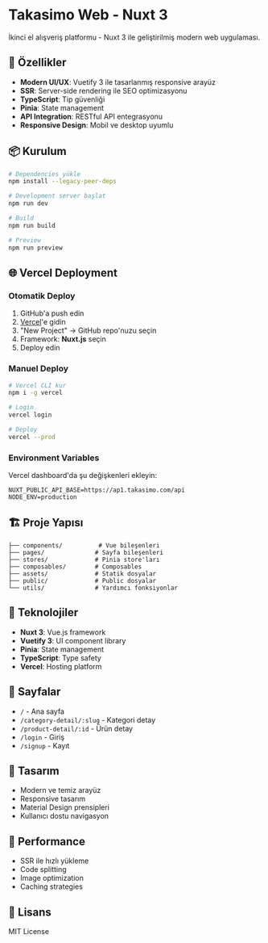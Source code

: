 # Takasimo Web - Nuxt 3

İkinci el alışveriş platformu - Nuxt 3 ile geliştirilmiş modern web uygulaması.

## 🚀 Özellikler

- **Modern UI/UX**: Vuetify 3 ile tasarlanmış responsive arayüz
- **SSR**: Server-side rendering ile SEO optimizasyonu
- **TypeScript**: Tip güvenliği
- **Pinia**: State management
- **API Integration**: RESTful API entegrasyonu
- **Responsive Design**: Mobil ve desktop uyumlu

## 📦 Kurulum

```bash
# Dependencies yükle
npm install --legacy-peer-deps

# Development server başlat
npm run dev

# Build
npm run build

# Preview
npm run preview
```

## 🌐 Vercel Deployment

### Otomatik Deploy
1. GitHub'a push edin
2. [Vercel](https://vercel.com)'e gidin
3. "New Project" → GitHub repo'nuzu seçin
4. Framework: **Nuxt.js** seçin
5. Deploy edin

### Manuel Deploy
```bash
# Vercel CLI kur
npm i -g vercel

# Login
vercel login

# Deploy
vercel --prod
```

### Environment Variables
Vercel dashboard'da şu değişkenleri ekleyin:
```
NUXT_PUBLIC_API_BASE=https://ap1.takasimo.com/api
NODE_ENV=production
```

## 🏗️ Proje Yapısı

```
├── components/          # Vue bileşenleri
├── pages/              # Sayfa bileşenleri
├── stores/             # Pinia store'ları
├── composables/        # Composables
├── assets/             # Statik dosyalar
├── public/             # Public dosyalar
└── utils/              # Yardımcı fonksiyonlar
```

## 🔧 Teknolojiler

- **Nuxt 3**: Vue.js framework
- **Vuetify 3**: UI component library
- **Pinia**: State management
- **TypeScript**: Type safety
- **Vercel**: Hosting platform

## 📱 Sayfalar

- `/` - Ana sayfa
- `/category-detail/:slug` - Kategori detay
- `/product-detail/:id` - Ürün detay
- `/login` - Giriş
- `/signup` - Kayıt

## 🎨 Tasarım

- Modern ve temiz arayüz
- Responsive tasarım
- Material Design prensipleri
- Kullanıcı dostu navigasyon

## 🚀 Performance

- SSR ile hızlı yükleme
- Code splitting
- Image optimization
- Caching strategies

## 📄 Lisans

MIT License
